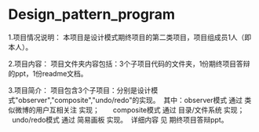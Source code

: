 # Design_pattern_program
1.项目情况说明：
  本项目是设计模式期终项目的第二类项目，项目组成员1人（即本人）。

2.项目内容：
  项目文件夹内容包括：3个子项目代码的文件夹，1份期终项目答辩的ppt，1份readme文档。
  
3.项目简介：
  项目包含3个子项目：分别是设计模式"observer","composite","undo/redo"的实现。
  其中：observer模式 通过 类似微博的用户互相关注 实现；
       composite模式 通过 目录/文件系统 实现；
       undo/redo模式 通过 简易画板 实现。
  详细内容 见 期终项目答辩ppt。
  
